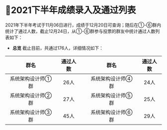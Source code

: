 ﻿# :clap:2021下半年成绩录入及通过列表

2021年下半年考试于11月06日进行，成绩于12月20日可查询；随后在①-⑥群内统计了通过人数，截止12月24日，从①-⑥群参与投票的群友中统计通过人数列表如下： 

- **总览**
截止目前，共通过176人，详细情况如下：

|        群名       | 通过人数 |   |        群名       | 通过人数 |
|:-----------------:|:--------:|---|:-----------------:|:--------:|
| 系统架构设计师①群 |   26人   |   | 系统架构设计师④群 |   24人   |
| 系统架构设计师②群 |   27人   |   | 系统架构设计师⑤群 |   25人   |
| 系统架构设计师③群 |   45人   |   | 系统架构设计师⑥群 |   29人   |


